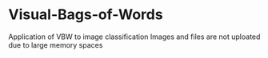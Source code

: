 # Visual-Bags-of-Words
Application of VBW to image classification
Images and files are not uploated due to large memory spaces
